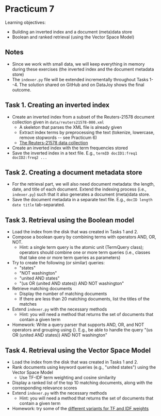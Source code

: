 Practicum 7
===========

Learning objectives:

  - Building an inverted index and a document (meta)data store
  - Boolean and ranked retrieval (using the Vector Space Model)


## Notes

  - Since we work with small data, we will keep everything in memory during these exercises (the inverted index and the document metadata store)
  - The `indexer.py` file will be extended incrementally throughout Tasks 1--4. The solution shared on GitHub and on DataJoy shows the final outcome.


## Task 1. Creating an inverted index

  - Create an inverted index from a subset of the Reuters-21578 document collection given in `data/reuters21578-000.xml`
    * A skeleton that parses the XML file is already given
    * Extract index terms by preprocessing the text (tokenize, lowercase, remove stopwords -- see Practicum 6)
    * [The Reuters-21578 data collection](http://www.daviddlewis.com/resources/testcollections/reuters21578/)
  - Create an inverted index with the term frequencies stored
  - Save the inverted index in a text file. E.g., `termID docID1:freq1 docID2:freq2 ...`
  
  
## Task 2. Creating a document metadata store

  - For the retrieval part, we will also need document metadata: the length, date, and title of each document. Extend the indexing process (i.e., `indexer.py`) such that it also generates a document (meta)data store.
  - Save the document metadata in a separate text file. E.g., `docID length date title` tab-separated.


## Task 3. Retrieval using the Boolean model

  - Load the index from the disk that was created in Tasks 1 and 2.
  - Compose a boolean query by combining terms with operators AND, OR, NOT. 
    * Hint: a single term query is the atomic unit (TermQuery class); operators should combine one or more term queries (i.e., classes that take one or more term queries as parameters)
  - Try to create the following (or similar) queries:
    * "states"
    * "NOT washington"
    * "united AND states"
    * "(us OR (united AND states)) AND NOT washington"
  - Retrieve matching documents
    * Display the number of matching documents
    * If there are less than 20 matching documents, list the titles of the matches
  - Extend `indexer.py` with the necessary methods
    * Hint: you will need a method that returns the set of documents that contain a given term
  - Homework: Write a query parser that supports AND, OR, and NOT operators and grouping using (). E.g., be able to handle the query "(us OR (united AND states)) AND NOT washington"


## Task 4. Retrieval using the Vector Space Model

  - Load the index from the disk that was created in Tasks 1 and 2.
  - Rank documents using keyword queries (e.g., "united states") using the Vector Space Model
    * Use TF-IDF term weighting and cosine similarity
  - Display a ranked list of the top 10 matching documents, along with the corresponding relevance scores
  - Extend `indexer.py` with the necessary methods
    * Hint: you will need a method that returns the set of documents that contain a given term
  - Homework: try some of the [different variants for TF and IDF weights](https://en.wikipedia.org/wiki/Tf%E2%80%93idf)
    